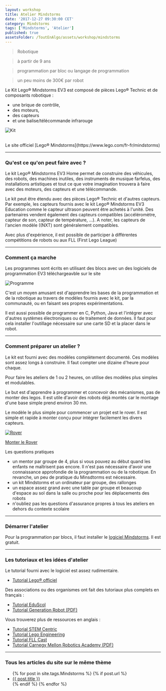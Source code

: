 ```yaml
---
layout: workshop
title: Atelier Mindstorms
date: '2017-12-27 09:30:00 CET'
category: Mindstorms
tags: ['Mindstorms', 'Atelier']
published: true
assetsFolder: /ToutEnAlgo/assets/workshop/mindstorms
---
```


>    Robotique

>    à partir de 9 ans

>    programmation par bloc ou langage de programmation

>    un peu moins de 300€ par robot


Le Kit Lego® Mindstorms EV3 est composé de pièces Lego® Technic et de composants robotique :
- une brique de contrôle,
- des moteurs,
- des capteurs
- et une balise/télécommande infrarouge

![Kit]({{page.assetsFolder}}/kit-mindstorms.png)

<br>
Le site officiel [Lego® Mindstorms](https://www.lego.com/fr-fr/mindstorms)


---

### Qu'est ce qu'on peut faire avec ?

Le kit Lego® Mindstorms EV3 Home permet de construire des véhicules, des robots, des machines inutiles, des instruments de musique farfelus, des installations artistiques et tout ce que votre imagination trouvera à faire avec des moteurs, des capteurs et une télécommande.

Le kit peut être étendu avec des pièces Lego® Technic et d'autres capteurs. Par exemple, les capteurs fournis avec le kit Lego® Mindstorms EV3 Education comme le capteur ultrason peuvent être achetés à l'unité. Des partenaires vendent également des capteurs compatibles (accéléromètre, capteur de son, capteur de température, ...). A noter, les capteurs de l'ancien modèle ((NXT) sont généralement compatibles.

Avec plus d'expérience, il est possible de participer à différentes compétitions de robots ou aux FLL (First Lego League)

---

### Comment ça marche

Les programmes sont écrits en utilisant des blocs avec un des logiciels de programmation EV3 téléchargeavble sur le site

![Programme]({{page.assetsFolder}}/mindstorms-programme.png)

C'est un moyen amusant est d'apprendre les bases de la programmation et de la robotique au travers de modèles fournis avec le kit, par la communauté, ou en faisant ses propres expérimentations.

Il est aussi possible de programmer en C, Python, Java et l'intégrer avec d'autres systèmes électroniques ou de traitement de données. Il faut pour cela installer l'outillage nécessaire sur une carte SD et la placer dans le robot.

---

### Comment préparer un atelier ?

Le kit est fourni avec des modèles complètement documenté. Ces modèles sont assez longs à construire. Il faut compter une dizaine d'heure pour chaque.

Pour faire les ateliers de 1 ou 2 heures, on utilise des modèles plus simples et modulables.

Le but est d'apprendre à programmer et concevoir des mécanismes, pas de monter des legos.  Il est utile d'avoir  des robots déjà montés car le montage d'une base simple prend environ 30 mn.

Le modèle le plus simple pour commencer un projet est le rover. Il est simple et rapide à monter conçu pour intégrer facilement les divers capteurs.

[![Rover]({{page.assetsFolder}}/rover.png)](rover/index.html)

[Monter le Rover](rover/index.html)

Les questions pratiques
- un mentor par groupe de 4, plus si vous pouvez au début quand les enfants ne maîtrisent pas encore. Il n'est pas nécessaire d'avoir une connaissance approfondie de la programmation ou de la robotique. En revanche, un peu de pratique du Minsdtorms est nécessaire.
- un kit Mindstorms et un ordinateur par groupe, des rallonges
- un espace assez grand avec une table par groupe et beaucoup d'espace au sol dans la salle ou proche pour les déplacements des robots
- n'oubliez pas les questions d'assurance propres à tous les ateliers en dehors du contexte scolaire

---

### Démarrer l'atelier

Pour la programmation par blocs, il faut installer le [logiciel Mindstorms](https://www.lego.com/fr-fr/mindstorms/downloads/download-software). Il est gratuit.

---

### Les tutoriaux et les idées d'atelier

Le tutorial fourni avec le logiciel est assez rudimentaire.
- [Tutorial Lego® officiel](https://www.lego.com/fr-fr/mindstorms/learn-to-program)

Des associations ou des organismes ont fait des tutoriaux plus complets en français :
- [Tutorial EduScol](http://eduscol.education.fr/sti/ressources_techniques/tutoriel-brique-legor-mindstormsr-ev3#description)
- [Tutorial Generation Robot (PDF)](https://www.generationrobots.com/media/ev3_user_guide.pdf)

Vous trouverez plus de ressources en anglais :
- [Tutorial STEM Centric](http://www.stemcentric.com/ev3-tutorial/)
- [Tutorial Lego Engineering](http://www.legoengineering.com/ev3-tutorials-by-students-for-students/)
- [Tutorial FLL Cast](https://www.fllcasts.com/search/ev3+programming)
- [Tutorial Carnegy Mellon Robotics Academy (PDF)](http://education.rec.ri.cmu.edu/wp-content/uploads/2015/03/EV3-teachers-guideWEB.pdf)

---

### Tous les articles du site sur le même thème

<ul>
  {% for post in site.tags.Mindstorms %}
    {% if post.url %}
        <li><a href="{{ post.url }}">{{ post.title }}</a></li>
    {% endif %}
  {% endfor %}
</ul>
